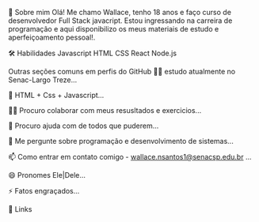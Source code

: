 🚀 Sobre mim
Olá! Me chamo Wallace, tenho 18 anos e faço curso de desenvolvedor Full Stack javacript. Estou ingressando na carreira de programação e aqui disponibilizo os meus materiais de estudo e aperfeiçoamento pessoal!.

🛠 Habilidades
Javascript HTML CSS React Node.js

Outras seções comuns em perfis do GitHub
👩‍💻 estudo atualmente no Senac-Largo Treze...

🧠 HTML + Css + Javascript...

👯‍♀️ Procuro colaborar com meus resusltados e exercicios...

🤔 Procuro ajuda com de todos que puderem...

💬 Me pergunte sobre programação e desenvolvimento de sistemas...

📫 Como entrar em contato comigo - wallace.nsantos1@senacsp.edu.br ...

😄 Pronomes Ele|Dele...

⚡️ Fatos engraçados...

🔗 Links

